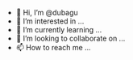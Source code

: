 - 👋 Hi, I’m @dubagu
- 👀 I’m interested in ...
- 🌱 I’m currently learning ...
- 💞️ I’m looking to collaborate on ...
- 📫 How to reach me ...

<!---
dubagu/dubagu is a ✨ special ✨ repository because its `README.md` (this file) appears on your GitHub profile.
You can click the Preview link to take a look at your changes.
--->
